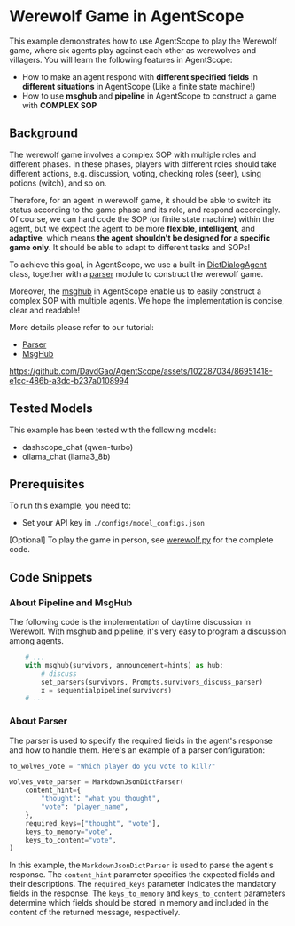 
# Werewolf Game in AgentScope

This example demonstrates how to use AgentScope to play the Werewolf game, where six agents play against each other as werewolves and villagers.
You will learn the following features in AgentScope:

- How to make an agent respond with **different specified fields** in **different situations** in AgentScope (Like a finite state machine!)
- How to use **msghub** and **pipeline** in AgentScope to construct a game with **COMPLEX SOP**

## Background

The werewolf game involves a complex SOP with multiple roles and different phases. In these phases, players with different roles should take different actions, e.g. discussion, voting, checking roles (seer), using potions (witch), and so on.

Therefore, for an agent in werewolf game, it should be able to switch its status according to the game phase and its role, and respond accordingly.
Of course, we can hard code the SOP (or finite state machine) within the agent, but we expect the agent to be more **flexible**, **intelligent**, and **adaptive**, which means **the agent shouldn't be designed for a specific game only**. It should be able to adapt to different tasks and SOPs!

To achieve this goal, in AgentScope, we use a built-in [DictDialogAgent](https://github.com/modelscope/agentscope/blob/main/src/agentscope/agents/dict_dialog_agent.py) class, together with a [parser](https://doc.agentscope.io/v0/en/build_tutorial/structured_output.html) module to construct the werewolf game.

Moreover, the [msghub](https://doc.agentscope.io/v0/en/build_tutorial/conversation.html#more-than-two-agents) in AgentScope enable us to easily construct a complex SOP with multiple agents. We hope the implementation is concise, clear and readable!

More details please refer to our tutorial:
- [Parser](https://doc.agentscope.io/v0/en/build_tutorial/structured_output.html)
- [MsgHub](https://doc.agentscope.io/v0/en/build_tutorial/conversation.html#more-than-two-agents)




https://github.com/DavdGao/AgentScope/assets/102287034/86951418-e1cc-486b-a3dc-b237a0108994





## Tested Models

This example has been tested with the following models:
- dashscope_chat (qwen-turbo)
- ollama_chat (llama3_8b)

## Prerequisites

To run this example, you need to:
- Set your API key in `./configs/model_configs.json`

[Optional] To play the game in person, see [werewolf.py](werewolf.py) for the complete code.


## Code Snippets

### About Pipeline and MsgHub

The following code is the implementation of daytime discussion in Werewolf. With msghub and pipeline, it's very easy to program a discussion among agents.

```python
    # ...
    with msghub(survivors, announcement=hints) as hub:
        # discuss
        set_parsers(survivors, Prompts.survivors_discuss_parser)
        x = sequentialpipeline(survivors)
    # ...
```

### About Parser

The parser is used to specify the required fields in the agent's response and how to handle them. Here's an example of a parser configuration:

```python
to_wolves_vote = "Which player do you vote to kill?"

wolves_vote_parser = MarkdownJsonDictParser(
    content_hint={
        "thought": "what you thought",
        "vote": "player_name",
    },
    required_keys=["thought", "vote"],
    keys_to_memory="vote",
    keys_to_content="vote",
)
```

In this example, the `MarkdownJsonDictParser` is used to parse the agent's response. The `content_hint` parameter specifies the expected fields and their descriptions. The `required_keys` parameter indicates the mandatory fields in the response. The `keys_to_memory` and `keys_to_content` parameters determine which fields should be stored in memory and included in the content of the returned message, respectively.
